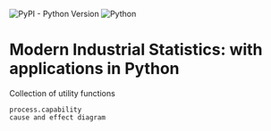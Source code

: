 ![PyPI - Python Version](https://img.shields.io/pypi/pyversions/mistat)
![Python](https://github.com/gedeck/mistat/actions/workflows/build.yml/badge.svg)

# Modern Industrial Statistics: with applications in Python

Collection of utility functions




```
process.capability
cause and effect diagram
```